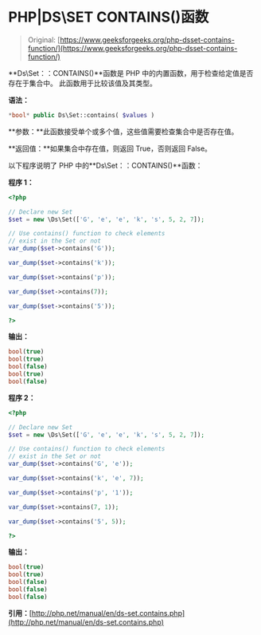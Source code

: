 # PHP|DS\SET CONTAINS()函数

> Original: [https://www.geeksforgeeks.org/php-dsset-contains-function/](https://www.geeksforgeeks.org/php-dsset-contains-function/)

**Ds\Set：：CONTAINS()**函数是 PHP 中的内置函数，用于检查给定值是否存在于集合中。 此函数用于比较该值及其类型。

**语法：**

```php
*bool* public Ds\Set::contains( $values )
```

**参数：**此函数接受单个或多个值，这些值需要检查集合中是否存在值。

**返回值：**如果集合中存在值，则返回 True，否则返回 False。

以下程序说明了 PHP 中的**Ds\Set：：CONTAINS()**函数：

**程序 1：**

```php
<?php 

// Declare new Set
$set = new \Ds\Set(['G', 'e', 'e', 'k', 's', 5, 2, 7]); 

// Use contains() function to check elements 
// exist in the Set or not 
var_dump($set->contains('G'));  

var_dump($set->contains('k')); 

var_dump($set->contains('p'));  

var_dump($set->contains(7));  

var_dump($set->contains('5'));  

?>  
```

**输出：**

```php
bool(true)
bool(true)
bool(false)
bool(true)
bool(false)

```

**程序 2：**

```php
<?php 

// Declare new Set
$set = new \Ds\Set(['G', 'e', 'e', 'k', 's', 5, 2, 7]); 

// Use contains() function to check elements 
// exist in the Set or not 
var_dump($set->contains('G', 'e'));  

var_dump($set->contains('k', 'e', 7)); 

var_dump($set->contains('p', '1'));  

var_dump($set->contains(7, 1));  

var_dump($set->contains('5', 5));  

?>  
```

**输出：**

```php
bool(true)
bool(true)
bool(false)
bool(false)
bool(false)

```

**引用：**[http://php.net/manual/en/ds-set.contains.php](http://php.net/manual/en/ds-set.contains.php)